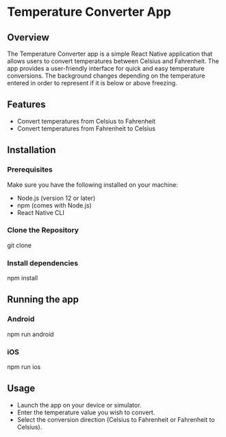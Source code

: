 # Temperature Converter App

## Overview

The Temperature Converter app is a simple React Native application that allows users to convert temperatures between Celsius and Fahrenheit. The app provides a user-friendly interface for quick and easy temperature conversions. The background changes depending on the temperature entered in order to represent if it is below or above freezing.

## Features

- Convert temperatures from Celsius to Fahrenheit
- Convert temperatures from Fahrenheit to Celsius

## Installation

### Prerequisites

Make sure you have the following installed on your machine:

- Node.js (version 12 or later)
- npm (comes with Node.js)
- React Native CLI

### Clone the Repository
 git clone

 ### Install dependencies 
 npm install

 ## Running the app
 ### Android
 npm run android
 ### iOS
 npm run ios 

## Usage
- Launch the app on your device or simulator.
- Enter the temperature value you wish to convert.
- Select the conversion direction (Celsius to Fahrenheit or Fahrenheit to Celsius).
